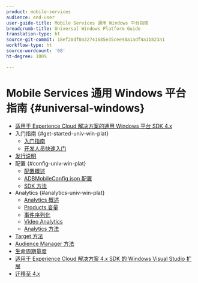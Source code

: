 ```yaml
---
product: mobile-services
audience: end-user
user-guide-title: Mobile Services 通用 Windows 平台指南
breadcrumb-title: Universal Windows Platform Guide
translation-type: ht
source-git-commit: 18ef20df0a32741685e35cee98a1adf4a1b823a1
workflow-type: ht
source-wordcount: '68'
ht-degree: 100%

---
```



# Mobile Services 通用 Windows 平台指南 {#universal-windows}

+ [适用于 Experience Cloud 解决方案的通用 Windows 平台 SDK 4.x](overview.md)
+ 入门指南 {#get-started-univ-win-plat}
   + [入门指南](c-getting-started/c-getting-started.md)
   + [开发人员快速入门](c-getting-started/dev-qs.md)
+ [发行说明](release-notes.md)
+ 配置 {#config-univ-win-plat}
   + [配置概述](c-configuration/c-configuration.md)
   + [ADBMobileConfig.json 配置](c-configuration/c.json.md)
   + [SDK 方法](c-configuration/methods.md)
+ Analytics {#analytics-univ-win-plat}
   + [Analytics 概述](analytics/analytics.md)
   + [Products 变量](analytics/products.md)
   + [事件序列化](analytics/event-serialization.md)
   + [Video Analytics](analytics/video-qs.md)
   + [Analytics 方法](analytics/analytics-methods.md)
+ [Target 方法](target/target-methods.md)
+ [Audience Manager 方法](audiencemgmt/audience-manager-methods.md)
+ [生命周期量度](metrics.md)
+ [适用于 Experience Cloud 解决方案 4.x SDK 的 Windows Visual Studio 扩展](extensions/win-vse-4x.md)
+ [迁移至 4.x](migration-v3.md)
